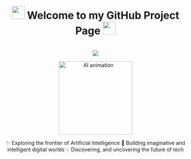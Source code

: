 <h1 align="center"> <img src="https://media.giphy.com/media/hvRJCLFzcasrR4ia7z/giphy.gif" width="35"> Welcome to my GitHub Project Page 
  <img src="https://media.giphy.com/media/hvRJCLFzcasrR4ia7z/giphy.gif" width="35">
</h1>

<p align="center">
  <br>
  <img src="https://readme-typing-svg.herokuapp.com?font=Courier+Prime&weight=italic&size=40&pause=1000&color=00FFFF&center=true&vCenter=true&width=550&lines=✨+Fantasy+of+AI+with+Code+✨">
  <br>
</p>

<p align="center">
  <img src="https://media.giphy.com/media/26tn33aiTi1jkl6H6/giphy.gif" width="200" alt="AI animation">
</p>


<p align="center">
✨ Exploring the frontier of Artificial Intelligence  
🚀 Building imaginative and intelligent digital worlds  
💡 Discovering, and uncovering the future of tech  
</p>
